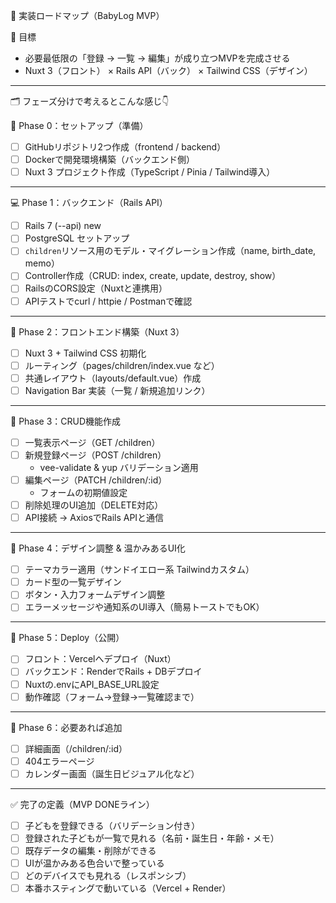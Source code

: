 🚀 実装ロードマップ（BabyLog MVP）

🎯 目標

- 必要最低限の「登録 → 一覧 → 編集」が成り立つMVPを完成させる
- Nuxt 3（フロント） × Rails API（バック） × Tailwind CSS（デザイン）

---

🗂 フェーズ分けで考えるとこんな感じ👇

🧱 Phase 0：セットアップ（準備）

- [ ] GitHubリポジトリ2つ作成（frontend / backend）
- [ ] Dockerで開発環境構築（バックエンド側）
- [ ] Nuxt 3 プロジェクト作成（TypeScript / Pinia / Tailwind導入）

---

💻 Phase 1：バックエンド（Rails API）

- [ ] Rails 7 (--api) new
- [ ] PostgreSQL セットアップ
- [ ] `children`リソース用のモデル・マイグレーション作成（name, birth_date, memo）
- [ ] Controller作成（CRUD: index, create, update, destroy, show）
- [ ] RailsのCORS設定（Nuxtと連携用）
- [ ] APIテストでcurl / httpie / Postmanで確認

---

🎨 Phase 2：フロントエンド構築（Nuxt 3）

- [ ] Nuxt 3 + Tailwind CSS 初期化
- [ ] ルーティング（pages/children/index.vue など）
- [ ] 共通レイアウト（layouts/default.vue）作成
- [ ] Navigation Bar 実装（一覧 / 新規追加リンク）

---

📄 Phase 3：CRUD機能作成

- [ ] 一覧表示ページ（GET /children）
- [ ] 新規登録ページ（POST /children）
  - vee-validate & yup バリデーション適用
- [ ] 編集ページ（PATCH /children/:id）
  - フォームの初期値設定
- [ ] 削除処理のUI追加（DELETE対応）
- [ ] API接続 → AxiosでRails APIと通信

---

🎀 Phase 4：デザイン調整 & 温かみあるUI化

- [ ] テーマカラー適用（サンドイエロー系 Tailwindカスタム）
- [ ] カード型の一覧デザイン
- [ ] ボタン・入力フォームデザイン調整
- [ ] エラーメッセージや通知系のUI導入（簡易トーストでもOK）

---

🚀 Phase 5：Deploy（公開）

- [ ] フロント：Vercelへデプロイ（Nuxt）
- [ ] バックエンド：RenderでRails + DBデプロイ
- [ ] Nuxtの.envにAPI_BASE_URL設定
- [ ] 動作確認（フォーム→登録→一覧確認まで）

---

🔮 Phase 6：必要あれば追加

- [ ] 詳細画面（/children/:id）
- [ ] 404エラーページ
- [ ] カレンダー画面（誕生日ビジュアル化など）

---

✅ 完了の定義（MVP DONEライン）

- [ ] 子どもを登録できる（バリデーション付き）
- [ ] 登録された子どもが一覧で見れる（名前・誕生日・年齢・メモ）
- [ ] 既存データの編集・削除ができる
- [ ] UIが温かみある色合いで整っている
- [ ] どのデバイスでも見れる（レスポンシブ）
- [ ] 本番ホスティングで動いている（Vercel + Render）
